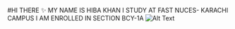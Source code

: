 #HI THERE ✨
MY NAME IS HIBA KHAN
I STUDY AT FAST NUCES- KARACHI CAMPUS
I AM ENROLLED IN SECTION BCY-1A
![Alt Text](![download](https://github.com/user-attachments/assets/9cbf16ae-5f93-466f-b6df-27ef1a61c149))





<!--
**K24-2049/k24-2049** is a ✨ _special_  repository because its `README.md` (this file) appears on your GitHub profile.

Here are some ideas to get you started:

- 🔭 I’m currently working on ...
- 🌱 I’m currently learning ...
- 👯 I’m looking to collaborate on ...
- 🤔 I’m looking for help with ...
- 💬 Ask me about ...
- 📫 How to reach me: ...
- 😄 Pronouns: ...
- ⚡ Fun fact: ...
-->
